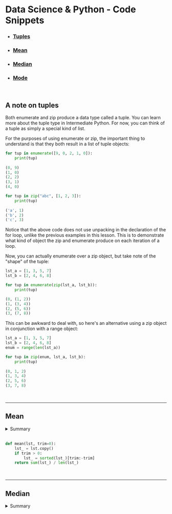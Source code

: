 # Data Science & Python - Code Snippets

* ###  [Tuples](#tuples)
* ###  [Mean](#mean)
* ###  [Median](#median)
* ###  [Mode](#mode)

<br />

  
<a id="tuples"><h2>A note on tuples</h2></a>

Both enumerate and zip produce a data type called a tuple. You can learn more about the tuple type in Intermediate Python. For now, you can think of a tuple as simply a special kind of list.

For the purposes of using enumerate or zip, the important thing to understand is that they both result in a list of tuple objects:

```python
for tup in enumerate([9, 0, 2, 1, 0]):
    print(tup)
    
(0, 9)
(1, 0)
(2, 2)
(3, 1)
(4, 0)
```
```python
for tup in zip("abc", [1, 2, 3]):
    print(tup)
    
('a', 1)
('b', 2)
('c', 3)
```

Notice that the above code does not use unpacking in the declaration of the for loop, unlike the previous examples in this lesson. This is to demonstrate what kind of object the zip and enumerate produce on each iteration of a loop.

Now, you can actually enumerate over a zip object, but take note of the "shape" of the tuple:

```python
lst_a = [1, 3, 5, 7]
lst_b = [2, 4, 6, 8]

for tup in enumerate(zip(lst_a, lst_b)):
    print(tup)

(0, (1, 2))
(1, (3, 4))
(2, (5, 6))
(3, (7, 8))
```

This can be awkward to deal with, so here's an alternative using a zip object in conjunction with a range object:

```python
lst_a = [1, 3, 5, 7]
lst_b = [2, 4, 6, 8]
enum = range(len(lst_a))

for tup in zip(enum, lst_a, lst_b):
    print(tup)
    
(0, 1, 2)
(1, 3, 4)
(2, 5, 6)
(3, 7, 8)
```

<br />

<hr />


<a id="mean"><h2>Mean</h2></a>

<details><summary>Summary</summary>
<br />
    
The mean in statistics and probability is likely a familiar concept; the mean is commonly referred to as an average. A mean is derived by calculating a sum of all the values in a collection, then dividing that sum by the total number of items. See below for an example:

$$
\frac{1}{n} \sum_{i=1}^n a_i    
$$    

### Example 1:
    
Find the mean of the dataset $ A $.
    
$ A = [\quad 1,2,3,4,5,6,7,8,9,10 \quad]$
    
***Step 1 :*** Sum all of the values in the dataset.
    
$ sum(A) = a_1 + a_2 + a_3 + a_4 + a_5 + a_6 + a_7 + a_8 + a_9 + a_{10} $

***Step 2 :*** Find the number of items in the dataset.

$ length(A) = 10 $

***Step 3:*** Apply the division and come to a solution.
    
$$
mean(A) = \frac{sum(A)}{length(A)} = \frac{55}{10} = 5.5    
$$    
    
    
> The calculation being made above, is formally called the arithmetic mean. There are other types of means (geometric, harmonic), but they are not typically employed in statistics or probability, and this course will not include anything about them.
    
    -   There are a number of common notations for the mean 
        of a collection in statistics, here are the most common:
<div align="center" > 
    
|||
|:-:|:---:|
|$ \mu $| The lowercase greek letter mu is the standard notation for a population mean |
|$ \bar x $| Pronounced "x-bar" is the standard notation for a sample mean |
|$ \bar X $| Capitalized x-bar is a common notation for sample mean, where $ X $ is a random variable|
 
</div>
    
<br /> 
    
### Population vs. Sample
    
In the table above, it is shown that the notation for the mean is different dependent on what type of data the mean is representing.
    
The study of statistics consists of the analysis and study of datasets, and there are two types of datasets, populations and samples. 
    
A `population` represents all of the possible data points or observations from a set of data, for example, a rancher who owns 1000 cattle could take the population mean of their weights by measuring the weight of all 1000 cattle, and taking their mean.  

Conversely, a `sample` does not represent every possible observation, for example, the rancher above could make an estimate of the population mean by taking a random sampling of 100 of the cattle, taking weight measurements, and then taking the mean of those 100 observations.
     
    
</details>

<br />

```python
def mean(lst, trim=0):
    lst_ = lst.copy()
    if trim > 0:
        lst_ = sorted(lst_)[trim:-trim]
    return sum(lst_) / len(lst_)
```

<br />

<hr />



<a id="median"><h2>Median</h2></a>

<details><summary>Summary</summary>
<br />

Similar to `mean`, the `median` is another measure of central tendency. The median can be considered the "middle" value of some sorted numerical collection. Half of the collection is equal to or lesser than the median, and half of the collection is equal to or greater than the median. In circumstances where a collection has extreme outliers (specifically datasets which contain outliers which are not symmetrical) the median can be a more robust, or superior measure to the mean. More comparisons between the mean and median are made in the next lesson.
    
> Denoting or relating to a value or quantity lying at the midpoint of a frequency distribution of observed values or quantities, such that there is an equal probability of falling above or below it.
    
### Example 1:
    
Find the median of the numerical dataset $ A $.
<br />
  
$ A = [\quad 1,2,3,4,5,6,7,8,9 \quad]$
    
    -   The median above is the center value in the sorted list, where there are 
        four items in the collection below the median, and four items above the median.    
<br />
  
_Solution_    
 
$ median(A) = 5 $    

<br />    

#### `Median from an odd-length collection`    
    
When a collection has an odd number of items, determining the median is as simple as sorting the data and identifying the center value. In mathematical terms, in a sorted list of length $\mathit N $, the **index** of the median value is $\frac{N+1}{2} $.
<br />
  
### Example 1:
    
Consider this example with 11 items: Find the median of the dataset $ B $.
    
$ B = [\quad 10,10,12,13,15,16,17,19,20,20,21 \quad]$

<br />
  
_Step 1 :_ Find the length of the dataset
    
$ N = length(B) = 11 $

<br />    
  
_Step 2 :_ Find the index of the center value
    
$ \frac{N+1}{2} = \frac{12}{2} = 6 $   

<br />
  
_Step 3 :_ Find the value at the index found in step 2
    
-   The median is located at the 6th index of the sorted list, which is 16. 
    Double check by making sure that there are an equal number of items on either side of the median.
    
_Solution_
<br />
  
$ med(B) = \hat{~} x_B = 16  $ 
  
</details>

